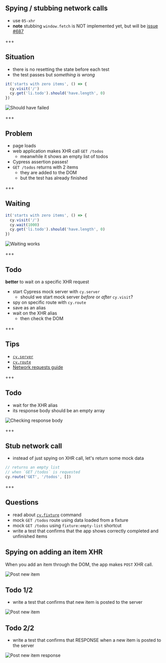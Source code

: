 ## Spying / stubbing network calls

- use `05-xhr`
- **note** stubbing `window.fetch` is NOT implemented yet, but will be [issue #687](https://github.com/cypress-io/cypress/issues/687)

+++

## Situation

- there is no resetting the state before each test
- the test passes but _something is wrong_

```javascript
it('starts with zero items', () => {
  cy.visit('/')
  cy.get('li.todo').should('have.length', 0)
})
```

![Should have failed](05-xhr/img/test-passes-but-this-is-wrong.png)

+++

## Problem

- page loads
- web application makes XHR call `GET /todos`
  - meanwhile it shows an empty list of todos
- Cypress assertion passes!
- `GET /todos` returns with 2 items
  - they are added to the DOM
  - but the test has already finished

+++

## Waiting

```javascript
it('starts with zero items', () => {
  cy.visit('/')
  cy.wait(1000)
  cy.get('li.todo').should('have.length', 0)
})
```

![Waiting works](05-xhr/img/waiting.png)

+++

## Todo

**better** to wait on a specific XHR request

- start Cypress mock server with `cy.server`
  - should we start mock server _before_ or _after_ `cy.visit`?
- spy on specific route with `cy.route`
- save as an alias
- wait on the XHR alias
  - then check the DOM

+++

## Tips

- [`cy.server`](https://on.cypress.io/server)
- [`cy.route`]('https://on.cypress.io/route)
- [Network requests guide](https://on.cypress.io/network-requests)

+++

## Todo

- wait for the XHR alias
- its response body should be an empty array

![Checking response body](05-xhr/img/response-body.png)

+++

## Stub network call

- instead of just spying on XHR call, let's return some mock data

```javascript
// returns an empty list
// when `GET /todos` is requested
cy.route('GET', '/todos', [])
```

+++

## Questions

- read about [`cy.fixture`](http://on.cypress.io/fixture) command
- mock `GET /todos` route using data loaded from a fixture
- mock `GET /todos` using `fixture:empty-list` shortcut
- write a test that confirms that the app shows correctly completed and unfinished items

## Spying on adding an item XHR

When you add an item through the DOM, the app makes `POST` XHR call.

![Post new item](05-xhr/img/post-item.png)

## Todo 1/2

- write a test that confirms that new item is posted to the server

![Post new item](05-xhr/img/post-item.png)

## Todo 2/2

- write a test that confirms that RESPONSE when a new item is posted to the server

![Post new item response](05-xhr/img/post-item-response.png)
